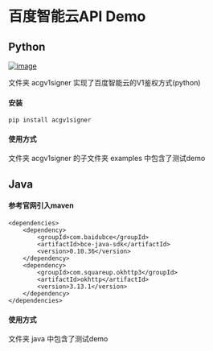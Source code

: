 # 百度智能云API Demo

## Python
[![image](https://img.shields.io/pypi/v/bcev1signer.svg)](https://pypi.org/project/acgv1signer/)

文件夹 acgv1signer 实现了百度智能云的V1鉴权方式(python)

#### 安装
```
pip install acgv1signer
```
#### 使用方式
文件夹 acgv1signer 的子文件夹 examples 中包含了测试demo


## Java
#### 参考官网引入maven
```
<dependencies>
	<dependency>
		<groupId>com.baidubce</groupId>
		<artifactId>bce-java-sdk</artifactId>
		<version>0.10.36</version>
	</dependency>
	<dependency>
		<groupId>com.squareup.okhttp3</groupId>
		<artifactId>okhttp</artifactId>
		<version>3.13.1</version>
	</dependency>
</dependencies>
```
#### 使用方式
文件夹 java 中包含了测试demo
